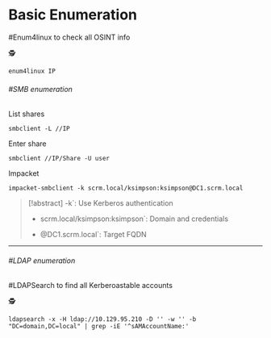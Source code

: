 # Basic Enumeration

#Enum4linux to check all OSINT info

🕵
``` 
enum4linux IP 
```

###### #SMB enumeration

List shares
``` 
smbclient -L //IP
```

Enter share
``` 
smbclient //IP/Share -U user
```

Impacket

``` 
impacket-smbclient -k scrm.local/ksimpson:ksimpson@DC1.scrm.local
```
> [!abstract] 
>-k`: Use Kerberos authentication
>- scrm.local/ksimpson:ksimpson`: Domain and credentials
>   
>- @DC1.scrm.local`: Target FQDN 

---

###### #LDAP enumeration

#LDAPSearch to find all Kerberoastable accounts

🕵
``` 
ldapsearch -x -H ldap://10.129.95.210 -D '' -w '' -b "DC=domain,DC=local" | grep -iE '^sAMAccountName:'
```
